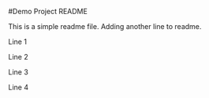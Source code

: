 #Demo Project README

This is a simple readme file.
Adding another line to readme.

Line 1

Line 2

Line 3

Line 4